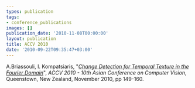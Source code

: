 ```yaml
---
types: publication
tags:
- conference_publications
images: []
publication_date: '2010-11-08T00:00:00'
layout: publication
title: ACCV 2010
date: '2010-09-22T09:35:47+03:00'
---
```

<p>A.Briassouli, I. Kompatsiaris, "<em><a href="http://mklab.iti.gr/mklab_people/~abria/FT_temporaltex_ACCV.pdf" title="Judicial Publication">Change Detection for Temporal Texture in the Fourier Domain</a></em>", <i>ACCV 2010 - 10th Asian Conference on Computer Vision</i>, Queenstown, New Zealand, November 2010, pp 149-160.</p>
